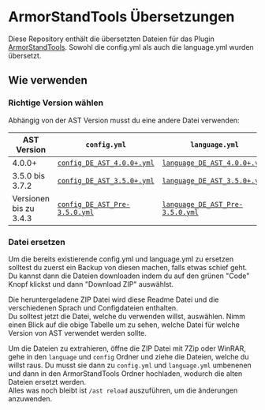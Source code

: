 [plugin]: https://www.spigotmc.org/resources/2237/

[config_4.0.0+]: https://github.com/Andre601/ArmorStand-Tools/blob/master/config/config_DE_AST_4.0.0+.yml
[language_4.0.0+]: https://github.com/Andre601/ArmorStand-Tools/blob/master/language/language_DE_AST_4.0.0+.yml

[config_3.5.0+]: https://github.com/Andre601/ArmorStand-Tools/blob/master/config/config_DE_AST_3.5.0+.yml
[language_3.5.0+]: https://github.com/Andre601/ArmorStand-Tools/blob/master/language/language_DE_AST_3.5.0+.yml

[config_pre_3.5.0]: https://github.com/Andre601/ArmorStand-Tools/blob/master/config/config_DE_AST_Pre-3.5.0.yml
[language_pre_3.5.0]: https://github.com/Andre601/ArmorStand-Tools/blob/master/language/language_DE_AST_Pre-3.5.0.yml

# ArmorStandTools Übersetzungen
Diese Repository enthält die übersetzten Dateien für das Plugin [ArmorStandTools][plugin]. Sowohl die config.yml als auch die language.yml wurden übersetzt.

## Wie verwenden

### Richtige Version wählen
Abhängig von der AST Version musst du eine andere Datei verwenden:

| AST Version            | `config.yml`                                      | `language.yml`                                        |
| ---------------------- | ------------------------------------------------- | ----------------------------------------------------- |
| 4.0.0+                 | [`config_DE_AST_4.0.0+.yml`][config_4.0.0+]       | [`language_DE_AST_4.0.0+.yml`][language_4.0.0+]       |
| 3.5.0 bis 3.7.2        | [`config_DE_AST_3.5.0+.yml`][config_3.5.0+]       | [`language_DE_AST_3.5.0+.yml`][language_3.5.0+]       |
| Versionen bis zu 3.4.3 | [`config_DE_AST_Pre-3.5.0.yml`][config_pre_3.5.0] | [`language_DE_AST_Pre-3.5.0.yml`][language_pre_3.5.0] |

### Datei ersetzen
Um die bereits existierende config.yml und language.yml zu ersetzen solltest du zuerst ein Backup von diesen machen, falls etwas schief geht.  
Du kannst dann die Dateien downloaden indem du auf den grünen "Code" Knopf klickst und dann "Download ZIP" auswählst.

Die heruntergeladene ZIP Datei wird diese Readme Datei und die verschiedenen Sprach und Configdateien enthalten.  
Du solltest jetzt die Datei, welche du verwenden willst, auswählen. Nimm einen Blick auf die obige Tabelle um zu sehen, welche Datei für welche Version von AST verwendet werden sollte.

Um die Dateien zu extrahieren, öffne die ZIP Datei mit 7Zip oder WinRAR, gehe in den `language` und `config` Ordner und ziehe die Dateien, welche du willst raus. Du musst sie dann zu `config.yml` und `language.yml` umbenenen und dann in den ArmorStandTools Ordner hochladen, wodurch die alten Dateien ersetzt werden.  
Alles was noch bleibt ist `/ast reload` auszuführen, um die änderungen anzuwenden.
